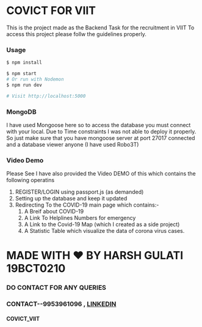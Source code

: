 # COVICT FOR VIIT
This is the project made as the Backend Task for the recruitment in VIIT 
To access this project please follw the guidelines properly.
### Usage
```sh
$ npm install
```
```sh
$ npm start
# Or run with Nodemon
$ npm run dev

# Visit http://localhost:5000
```

### MongoDB
I have used Mongoose here so to access the database you must connect with your local.
Due to Time constraints I was not able to deploy it properly.
So just make sure that you have mongoose server at port 27017 connected and a database viewer anyone (I have used Robo3T)

### Video Demo
Please See I have also provided the Video DEMO of this 
which contains the following operatins
1. REGISTER/LOGIN using passport.js (as demanded)
2. Setting up the database and keep it updated
3. Redirecting To the COVID-19 main page which contains:-
    1. A Breif about COVID-19
    2. A Link To Helplines Numbers for emergency
    3. A Link to the Covid-19 Map (which I created as a side project)
    4. A Statistic Table which visualize the data of corona virus cases.
# MADE WITH  :heart: BY HARSH GULATI 19BCT0210
### DO CONTACT FOR ANY QUERIES 
### CONTACT--9953961096 , [LINKEDIN](https://www.linkedin.com/in/harsh-gulati-005585ab/)
#### COVICT_VIIT

